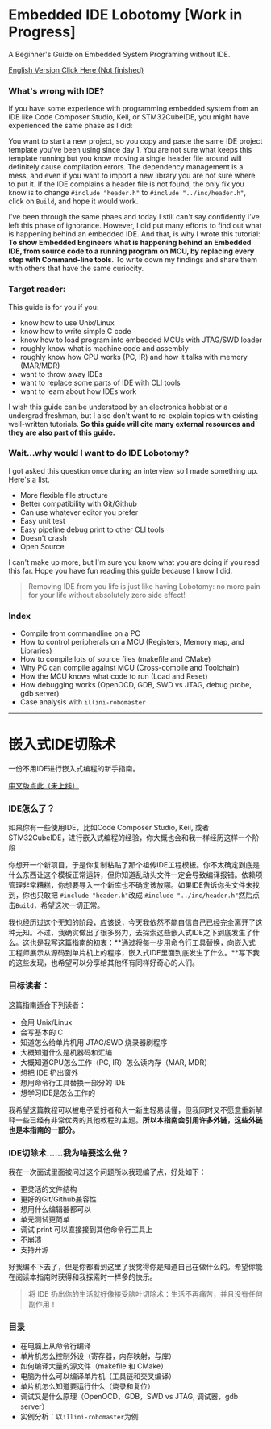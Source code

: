 # Embedded IDE Lobotomy [Work in Progress]

A Beginner's Guide on Embedded System Programing without IDE.

[English Version Click Here (Not finished)](./Embedded_IDE_Lobotomy_EN.md)

### What's wrong with IDE?

If you have some experience with programming embedded system from an IDE like Code Composer Studio, Keil, or STM32CubeIDE, you might have experienced the same phase as I did:

You want to start a new project, so you copy and paste the same IDE project template you've been using since day 1. You are not sure what keeps this template running but you know moving a single header file around will definitely cause compilation errors. The dependency management is a mess, and even if you want to import a new library you are not sure where to put it. If the IDE complains a header file is not found, the only fix you know is to change `#include "header.h"` to `#include "../inc/header.h"`, click on `Build`, and hope it would work.

I've been through the same phaes and today I still can't say confidently I've left this phase of ignorance. However, I did put many efforts to find out what is happening behind an embedded IDE. And that, is why I wrote this tutorial:
 **To show Embedded Engineers what is happening behind an Embedded IDE, from source code to a running program on MCU, by replacing every step with Command-line tools**. To write down my findings and share them with others that have the same curiocity.


### Target reader:

This guide is for you if you:

- know how to use Unix/Linux
- know how to write simple C code
- know how to load program into embedded MCUs with JTAG/SWD loader
- roughly know what is machine code and assembly
- roughly know how CPU works (PC, IR) and how it talks with memory (MAR/MDR)
- want to throw away IDEs
- want to replace some parts of IDE with CLI tools
- want to learn about how IDEs work

I wish this guide can be understood by an electronics hobbist or a undergrad freshman, but I also don't want to re-explain topics with existing well-written tutorials. **So this guide will cite many external resources and they are also part of this guide.**

### Wait...why would I want to do IDE Lobotomy?

I got asked this question once during an interview so I made something up. Here's a list.

- More flexible file structure
- Better compatibility with Git/Github
- Can use whatever editor you prefer
- Easy unit test
- Easy pipeline debug print to other CLI tools
- Doesn't crash
- Open Source

I can't make up more, but I'm sure you know what you are doing if you read this far. Hope you have fun reading this guide because I know I did.

> Removing IDE from you life is just like having Lobotomy: no more pain for your life without absolutely zero side effect!

### Index
- Compile from commandline on a PC
- How to control peripherals on a MCU (Registers, Memory map, and Libraries)
- How to compile lots of source files (makefile and CMake)
- Why PC can compile against MCU (Cross-compile and Toolchain)
- How the MCU knows what code to run (Load and Reset)
- How debugging works (OpenOCD, GDB, SWD vs JTAG, debug probe, gdb server)
- Case analysis with `illini-robomaster`

---

# 嵌入式IDE切除术

一份不用IDE进行嵌入式编程的新手指南。

[中文版点此（未上线）]()

### IDE怎么了？
如果你有一些使用IDE，比如Code Composer Studio, Keil, 或者STM32CubeIDE，进行嵌入式编程的经验，你大概也会和我一样经历这样一个阶段：

你想开一个新项目，于是你复制粘贴了那个祖传IDE工程模板。你不太确定到底是什么东西让这个模板正常运转，但你知道乱动头文件一定会导致编译报错。依赖项管理非常糟糕，你想要导入一个新库也不确定该放哪。如果IDE告诉你头文件未找到，你也只敢把 `#include "header.h"`改成 `#include "../inc/header.h"`然后点击`Build`，希望这次一切正常。

我也经历过这个无知的阶段，应该说，今天我依然不能自信自己已经完全离开了这种无知。不过，我确实做出了很多努力，去探索这些嵌入式IDE之下到底发生了什么。这也是我写这篇指南的初衷：**通过将每一步用命令行工具替换，向嵌入式工程师展示从源码到单片机上的程序，嵌入式IDE里面到底发生了什么。**写下我的这些发现，也希望可以分享给其他怀有同样好奇心的人们。

### 目标读者：

这篇指南适合下列读者：
- 会用 Unix/Linux
- 会写基本的 C
- 知道怎么给单片机用 JTAG/SWD 烧录器刷程序
- 大概知道什么是机器码和汇编
- 大概知道CPU怎么工作（PC, IR）怎么读内存（MAR, MDR）
- 想把 IDE 扔出窗外
- 想用命令行工具替换一部分的 IDE
- 想学习IDE是怎么工作的

我希望这篇教程可以被电子爱好者和大一新生轻易读懂，但我同时又不愿意重新解释一些已经有非常优秀的其他教程的主题。**所以本指南会引用许多外链，这些外链也是本指南的一部分。**

### IDE切除术……我为啥要这么做？

我在一次面试里面被问过这个问题所以我现编了点，好处如下：

- 更灵活的文件结构
- 更好的Git/Github兼容性
- 想用什么编辑器都可以
- 单元测试更简单
- 调试 print 可以直接接到其他命令行工具上
- 不崩溃
- 支持开源

好我编不下去了，但是你都看到这里了我觉得你是知道自己在做什么的。希望你能在阅读本指南时获得和我探索时一样多的快乐。

> 将 IDE 扔出你的生活就好像接受脑叶切除术：生活不再痛苦，并且没有任何副作用！

### 目录

- 在电脑上从命令行编译
- 单片机怎么控制外设（寄存器，内存映射，与库）
- 如何编译大量的源文件（makefile 和 CMake）
- 电脑为什么可以编译单片机（工具链和交叉编译）
- 单片机怎么知道要运行什么（烧录和复位）
- 调试又是什么原理（OpenOCD，GDB，SWD vs JTAG, 调试器，gdb server）
- 实例分析：以`illini-robomaster`为例
